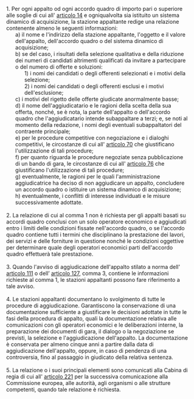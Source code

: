 <ul style="list-style-type: none;">
    <li>1. Per ogni appalto od ogni accordo quadro di importo pari o superiore alle soglie di cui all' <a href="/index.html?article=articolo-14&version=2">articolo 14</a> e ogniqualvolta sia istituito un sistema dinamico di acquisizione, la stazione appaltante redige una relazione contenente almeno le seguenti informazioni:
        <ul class="alist" style="list-style-type: none;">
            <li>a) il nome e l'indirizzo della stazione appaltante, l'oggetto e il valore dell'appalto, dell'accordo quadro o del sistema dinamico di acquisizione; </li>
            <li>b) se del caso, i risultati della selezione qualitativa e della riduzione dei numeri di candidati altrimenti qualificati da invitare a partecipare o del numero di offerte e soluzioni: 
                <ul style="list-style-type: none;">
                    <li>1) i nomi dei candidati o degli offerenti selezionati e i motivi della selezione;</li>
                    <li>2) i nomi dei candidati o degli offerenti esclusi e i motivi dell'esclusione; </li>
                </ul>
            </li>
            <li>c) i motivi del rigetto delle offerte giudicate anormalmente basse;</li>
            <li>d) il nome dell'aggiudicatario e le ragioni della scelta della sua offerta, nonché, se è nota, la parte dell'appalto o dell'accordo quadro che l'aggiudicatario intende subappaltare a terzi; e, se noti al momento della redazione, i nomi degli eventuali subappaltatori del contraente principale;</li>
            <li>e) per le procedure competitive con negoziazione e i dialoghi competitivi, le circostanze di cui all' <a href="/index.html?article=articolo-70&version=2">articolo 70</a> che giustificano l'utilizzazione di tali procedure;</li>
            <li>f) per quanto riguarda le procedure negoziate senza pubblicazione di un bando di gara, le circostanze di cui all' <a href="/index.html?article=articolo-76&version=1">articolo 76</a> che giustificano l'utilizzazione di tali procedure;</li>
            <li>g) eventualmente, le ragioni per le quali l'amministrazione aggiudicatrice ha deciso di non aggiudicare un appalto, concludere un accordo quadro o istituire un sistema dinamico di acquisizione; </li>
            <li>h) eventualmente, i conflitti di interesse individuati e le misure successivamente adottate.</li>
        </ul>
    </li></br>
    <li>2. La relazione di cui al comma 1 non è richiesta per gli appalti basati su accordi quadro conclusi con un solo operatore economico e aggiudicati entro i limiti delle condizioni fissate nell'accordo quadro, o se l'accordo quadro contiene tutti i termini che disciplinano la prestazione dei lavori, dei servizi e delle forniture in questione nonché le condizioni oggettive per determinare quale degli operatori economici parti dell'accordo quadro effettuerà tale prestazione.</li></br>
    <li>3. Quando l'avviso di aggiudicazione dell'appalto stilato a norma dell' <a href="/index.html?article=articolo-111&version=2">articolo 111</a> o dell’ <a href="/index.html?article=articolo-127&version=1">articolo 127</a>, comma 3, contiene le informazioni richieste al comma 1, le stazioni appaltanti possono fare riferimento a tale avviso.</li>
    </li></br>
    <li>4. Le stazioni appaltanti documentano lo svolgimento di tutte le procedure di aggiudicazione. Garantiscono la conservazione di una documentazione sufficiente a giustificare le decisioni adottate in tutte le fasi della procedura di appalto, quali la documentazione relativa alle comunicazioni con gli operatori economici e le deliberazioni interne, la preparazione dei documenti di gara, il dialogo o la negoziazione se previsti, la selezione e l'aggiudicazione dell'appalto. La documentazione è conservata per almeno cinque anni a partire dalla data di aggiudicazione dell'appalto, oppure, in caso di pendenza di una controversia, fino al passaggio in giudicato della relativa sentenza. </li></br>
    <li>5. La relazione o i suoi principali elementi sono comunicati alla Cabina di regia di cui all' <a href="/index.html?article=articolo-221&version=2">articolo 221</a> per la successiva comunicazione alla Commissione europea, alle autorità, agli organismi o alle strutture competenti, quando tale relazione è richiesta.</li></br>
</ul>